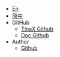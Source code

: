 * [En](/)
* [简中](/zh-Hans/)
* GitHub
  * [TinaX Github](https://github.com/yomunsam/tinax)
  * [Doc Github](https://github.com/nekonyastudio/tinax.doc)
* Author
  * [Github](https://github.com/yomunsam)
